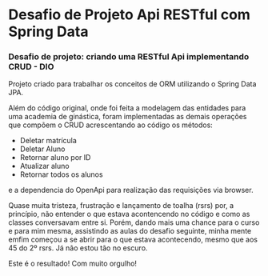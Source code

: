 # Desafio de Projeto Api RESTful com Spring Data
### Desafio de projeto: criando uma RESTful Api implementando CRUD - DIO

Projeto criado para trabalhar os conceitos de ORM utilizando o Spring Data JPA.

Além do código original, onde foi feita a modelagem das entidades para uma academia de ginástica, foram implementadas as demais operações que compõem o CRUD acrescentando ao código os métodos:

- Deletar matrícula
- Deletar Aluno
- Retornar aluno por ID
- Atualizar aluno
- Retornar todos os alunos

e a dependencia do OpenApi para realização das requisições via browser.

Quase muita tristeza, frustração e lançamento de toalha (rsrs) por, a princípio, não entender o que estava acontencendo no código e como as classes conversavam entre si. Porém, dando mais uma chance para o curso e para mim mesma, assistindo as aulas do desafio seguinte, minha mente emfim começou a se abrir para o que estava acontecendo, mesmo que aos 45 do 2º rsrs. Já não estou tão no escuro.

Este é o resultado! Com muito orgulho!
